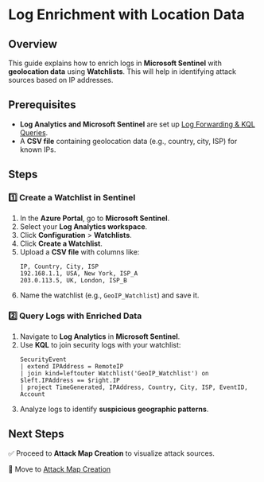 # Log Enrichment with Location Data

## Overview
This guide explains how to enrich logs in **Microsoft Sentinel** with **geolocation data** using **Watchlists**. This will help in identifying attack sources based on IP addresses.

## Prerequisites
- **Log Analytics and Microsoft Sentinel** are set up [Log Forwarding & KQL Queries](log-forward-kql.md).
- A **CSV file** containing geolocation data (e.g., country, city, ISP) for known IPs.

## Steps

### 1️⃣ Create a Watchlist in Sentinel
1. In the **Azure Portal**, go to **Microsoft Sentinel**.
2. Select your **Log Analytics workspace**.
3. Click **Configuration** > **Watchlists**.
4. Click **Create a Watchlist**.
5. Upload a **CSV file** with columns like:
   ```csv
   IP, Country, City, ISP
   192.168.1.1, USA, New York, ISP_A
   203.0.113.5, UK, London, ISP_B
   ```
6. Name the watchlist (e.g., `GeoIP_Watchlist`) and save it.

### 2️⃣ Query Logs with Enriched Data
1. Navigate to **Log Analytics** in **Microsoft Sentinel**.
2. Use **KQL** to join security logs with your watchlist:
   ```kql
   SecurityEvent
   | extend IPAddress = RemoteIP
   | join kind=leftouter Watchlist('GeoIP_Watchlist') on $left.IPAddress == $right.IP
   | project TimeGenerated, IPAddress, Country, City, ISP, EventID, Account
   ```
3. Analyze logs to identify **suspicious geographic patterns**.

## Next Steps
✅ Proceed to **Attack Map Creation** to visualize attack sources.

🚀 Move to [Attack Map Creation](attack-map-creation.md)
